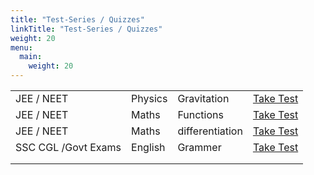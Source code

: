 ```yaml
---
title: "Test-Series / Quizzes"
linkTitle: "Test-Series / Quizzes"
weight: 20
menu:
  main:
    weight: 20
---
```





|                     |         |                 |                                                        |
|---------------------|---------|-----------------|--------------------------------------------------------|
| JEE / NEET          | Physics | Gravitation     | [Take Test](https://edugeeksalert.in/jee-gravitation/) |
| JEE / NEET          | Maths   | Functions       | [Take Test](https://edugeeksalert.in/jee-functions/) |
| JEE / NEET          | Maths   | differentiation | [Take Test](https://edugeeksalert.in/jee-gravitation/) |
| SSC CGL /Govt Exams | English | Grammer         | [Take Test](https://edugeeksalert.in/jee-gravitation/) |
|                     |         |                 |                                                        |
|                     |         |                 |                                                        |
